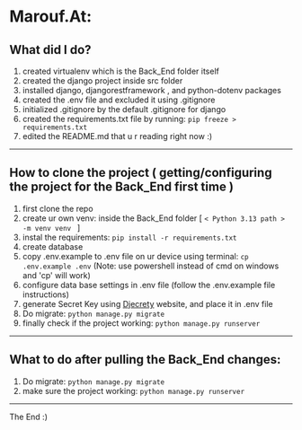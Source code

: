 # Marouf.At:
## What did I do?
1. created virtualenv which is the Back_End folder itself
2. created the django project inside src folder
3. installed django, djangorestframework , and python-dotenv packages
4. created the .env file and excluded it using .gitignore
5. initialized .gitignore by the default .gitignore for django
6. created the requirements.txt file by running: ``` pip freeze > requirements.txt ```
7. edited the README.md that u r reading right now :)
----------------------------
## How to clone the project ( getting/configuring the project for the Back_End first time )
1. first clone the repo
2. create ur own venv: inside the Back_End folder [ ```< Python 3.13 path > -m venv venv ``` ]
3. instal the requirements: ``` pip install -r requirements.txt ```
4. create database
5. copy .env.example to .env file on ur device using terminal: ``` cp .env.example .env ``` (Note: use powershell instead of cmd on windows and 'cp' will work)
6. configure data base settings in .env file (follow the .env.example file instructions)
7. generate Secret Key using [Djecrety](https://djecrety.ir/) website, and place it in .env file
8. Do migrate: ``` python manage.py migrate ```
9. finally check if the project working: ``` python manage.py runserver ```
--------------------
## What to do after pulling the Back_End changes:
1. Do migrate: ``` python manage.py migrate ```
2. make sure the project working: ``` python manage.py runserver ```
--------------------
The End :)